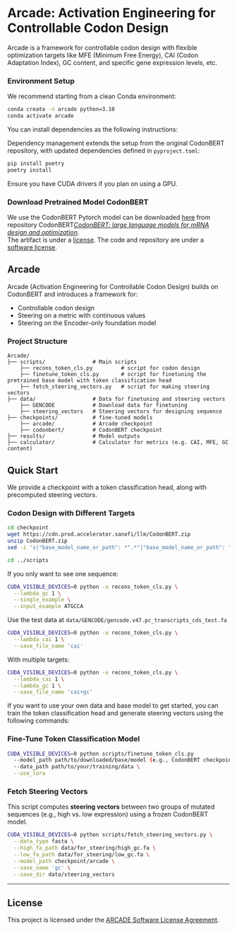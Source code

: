 # Arcade: Activation Engineering for Controllable Codon Design

Arcade is a framework for controllable codon design with flexible optimization targets like MFE (Minimum Free Energy), CAI (Codon Adaptation Index), GC content, and specific gene expression levels, etc.


### Environment Setup

We recommend starting from a clean Conda environment:

```bash
conda create -n arcade python=3.10
conda activate arcade
```
You can install dependencies as the following instructions:

<!-- **Option 1: Using pip and a `requirements.txt` file**
```bash
pip install -r requirements.txt
``` -->

<!-- **Option 2: Using Poetry** 
Dependency management can also be done via [Poetry](https://python-poetry.org/).   -->
Dependency management extends the setup from the original CodonBERT repository, with updated dependencies defined in `pyproject.toml`:

```bash
pip install poetry
poetry install
```
Ensure you have CUDA drivers if you plan on using a GPU.

### Download Pretrained Model CodonBERT

We use the CodonBERT Pytorch model can be downloaded [here](https://cdn.prod.accelerator.sanofi/llm/CodonBERT.zip) from repository CodonBERT[*CodonBERT: large language models for mRNA design and optimization*](https://www.biorxiv.org/content/10.1101/2023.09.09.556981v1).\
The artifact is under a [license](ARTIFACT_LICENSE.md). The code and repository are under a [software license](SOFTWARE_LICENSE.md).

## Arcade
Arcade (Activation Engineering for Controllable Codon Design) builds on CodonBERT and introduces a framework for:
- Controllable codon design
- Steering on a metric with continuous values
- Steering on the Encoder-only foundation model

### Project Structure

```
Arcade/
├── scripts/               # Main scripts 
    ├── recons_token_cls.py         # script for codon design
    ├── finetune_token_cls.py       # script for finetuning the pretrained base model with token classification head
    ├── fetch_steering_vectors.py   # script for making steering vectors
├── data/                  # Data for finetuning and steering vectors
    ├── GENCODE            # Download data for finetuning
    ├── steering_vectors   # Steering vectors for designing sequence
├── checkpoints/           # fine-tuned models
    ├── arcade/            # Arcade checkpoint
    ├── codonbert/         # CodonBERT checkpoint
├── results/               # Model outputs
├── calculator/            # Calculator for metrics (e.g. CAI, MFE, GC content)
``` 

## Quick Start

We provide a checkpoint with a token classification head, along with precomputed steering vectors.

### Codon Design with Different Targets
```bash
cd checkpoint
wget https://cdn.prod.accelerator.sanofi/llm/CodonBERT.zip
unzip CodonBERT.zip
sed -i 's|"base_model_name_or_path": *".*"|"base_model_name_or_path": "'"$(realpath codonbert/)"'"|g' arcade/adapter_config.json
```

```bash
cd ../scripts
```

If you only want to see one sequence:
```bash
CUDA_VISIBLE_DEVICES=0 python -u recons_token_cls.py \
  --lambda_gc 1 \
  --single_example \
  --input_example ATGCCA
```

Use the test data at `data/GENCODE/gencode.v47.pc_transcripts_cds_test.fa`
```bash
CUDA_VISIBLE_DEVICES=0 python -u recons_token_cls.py \
  --lambda_cai 1 \
  --save_file_name 'cai' 
```

With multiple targets:
```bash
CUDA_VISIBLE_DEVICES=0 python -u recons_token_cls.py \
  --lambda_cai 1 \
  --lambda_gc 1 \
  --save_file_name 'cai+gc' 
```



If you want to use your own data and base model to get started, you can train the token classification head and generate steering vectors using the following commands:

### Fine-Tune Token Classification Model

```bash
CUDA_VISIBLE_DEVICES=0 python scripts/finetune_token_cls.py
  --model_path path/to/downloaded/base/model (e.g., CodonBERT checkpoints) \
  --data_path path/to/your/training/data \
  --use_lora
```

### Fetch Steering Vectors

This script computes **steering vectors** between two groups of mutated sequences (e.g., high vs. low expression) using a frozen CodonBERT model.

```bash
CUDA_VISIBLE_DEVICES=0 python scripts/fetch_steering_vectors.py \
  --data_type fasta \
  --high_fa_path data/for_steering/high_gc.fa \
  --low_fa_path data/for_steering/low_gc.fa \
  --model_path checkpoint/arcade \
  --save_name 'gc' \
  --save_dir data/steering_vectors
```

---

## License

This project is licensed under the [ARCADE Software License Agreement](licence.txt). 
